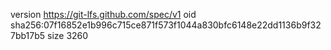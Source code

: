 version https://git-lfs.github.com/spec/v1
oid sha256:07f16852e1b996c715ce871f573f1044a830bfc6148e22dd1136b9f327bb17b5
size 3260
